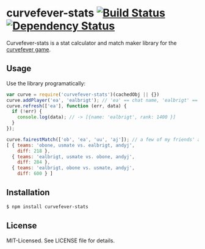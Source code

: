 # curvefever-stats [![Build Status](https://secure.travis-ci.org/clux/curvefever-stats.png)](http://travis-ci.org/clux/curvefever-stats) [![Dependency Status](https://david-dm.org/clux/curvefever-stats.png)](https://david-dm.org/clux/curvefever-stats)

Curvefever-stats is a stat calculator and match maker library for the [curvefever game](http://curvefever.com).

## Usage
Use the library programatically:

```javascript
var curve = require('curvefever-stats')(cachedObj || {})
curve.addPlayer('ea', 'ealbrigt'); // 'ea' == chat name, 'ealbrigt' == curve account name
curve.refresh(['ea'], function (err, data) {
  if (!err) {
    console.log(data); // -> [{name: 'ealbrigt', rank: 1400 }]
  }
});

curve.fairestMatch(['ob', 'ea', 'uu', 'aj']); // a few of my friends' accounts registered here
[ { teams: 'obone, usmate vs. ealbrigt, andyj',
    diff: 218 },
  { teams: 'ealbrigt, usmate vs. obone, andyj',
    diff: 284 },
  { teams: 'ealbrigt, obone vs. usmate, andyj',
    diff: 600 } ]
```

## Installation

```bash
$ npm install curvefever-stats
```

## License
MIT-Licensed. See LICENSE file for details.
